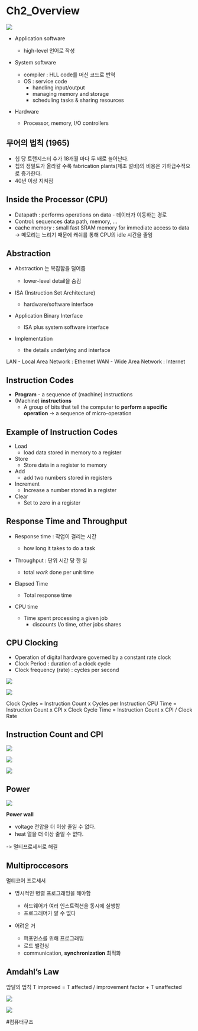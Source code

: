 # Ch2_Overview

![](Ch2_Overview/970DFFE2-053B-4394-BA98-27CD1CD27C8D.png)

* Application software
	* high-level 언어로 작성
* System software
	* compiler : HLL code를 머신 코드로 번역
	* OS : service code
		* handling input/output
		* managing memory and storage
		* scheduling tasks & sharing resources

* Hardware
	* Processor, memory, I/O controllers

## 무어의 법칙 (1965)
* 칩 당 트랜지스터 수가 18개월 마다 두 배로 늘어난다.
* 칩의 정밀도가 올라갈 수록 fabrication plants(제조 설비)의 비용은 기하급수적으로 증가한다.
* 40년 이상 지켜짐



## Inside the Processor (CPU)
* Datapath : performs operations on data - 데이터가 이동하는 경로
* Control: sequences data path, memory, …
* cache memory : small fast SRAM memory for immediate access to data
	-> 메모리는 느리기 때문에 캐쉬를 통해 CPU의 idle 시간을 줄임



## Abstraction
* Abstraction 는 복잡함을 덜어줌
	* lower-level detail을 숨김

* ISA (Instruction Set Architecture)
	* hardware/software interface

* Application Binary Interface
	* ISA plus system software interface

* Implementation
	* the details underlying and interface




LAN - Local Area Network : Ethernet
WAN - Wide Area Network : Internet

## Instruction Codes
* **Program** - a sequence of (machine) instructions
* (Machine) **instructions**
	* A group of bits that tell the computer to **perform a specific operation** -> a sequence of micro-operation


## Example of Instruction Codes
* Load
	* load data stored in memory to a register
* Store
	* Store data in a register to memory
* Add
	* add two numbers stored in registers
* Increment
	* Increase a number stored in a register
* Clear
	* Set to zero in a register



## Response Time and Throughput
* Response time : 작업이 걸리는 시간
	* how long it takes to do a task

* Throughput : 단위 시간 당 한 일
	* total *work* done per unit time

* Elapsed Time
	* Total response time
	
* CPU time
	* Time spent processing a given job
		* discounts I/o time, other jobs shares                                                                                                                                                                                                                                                                                                                                                                                                                                                                                                                    

## CPU Clocking
* Operation of digital hardware governed by a constant rate clock
* Clock Period : duration of a clock cycle
* Clock frequency (rate) : cycles per second


![](Ch2_Overview/64191602-91CC-4E07-9F39-6E8B83AF616E.png)

![](Ch2_Overview/CD1F50F1-C695-4E69-820F-455FB2B29EC6.png)


Clock Cycles = Instruction Count x Cycles per Instruction
CPU Time = Instruction Count x CPI x Clock Cycle Time
	= Instruction Count x CPI / Clock Rate


## Instruction Count and CPI

![](Ch2_Overview/3BFAC6A4-E109-456B-A240-034FD1CEEA7B.png)


![](Ch2_Overview/A9034D78-2545-4E71-B639-4D153B917835.png)

![](Ch2_Overview/58E965E5-ABFB-4330-B0B3-4483F0981DF1.png)

## Power
![](Ch2_Overview/004094D4-CAE8-4735-BE74-C6831B799DC8.png)


**Power wall**
- voltage 전압을 더 이상 줄일 수 없다.
- heat 열을 더 이상 줄일 수 없다.


-> 멀티프로세서로 해결


## Multiproccesors
멀티코어 프로세서
* 명시적인 병렬 프로그래밍을 해야함
	* 하드웨어가 여러 인스트럭션을 동시에 실행함
	* 프로그래머가 알 수 없다
	
* 어려운 거
	* 	퍼포먼스를 위해 프로그래밍
	* 로드 밸런싱
	* communication, **synchronization** 최적화
	



## Amdahl’s Law
암달의 법칙
T improved = T affected / improvement factor + T unaffected

![](Ch2_Overview/8081CBE9-998C-4C2E-8350-3AF5AAC93975.png)

![](Ch2_Overview/E232CD1D-3A9E-46E3-A079-C4AA1F09E485.png)






#컴퓨터구조 